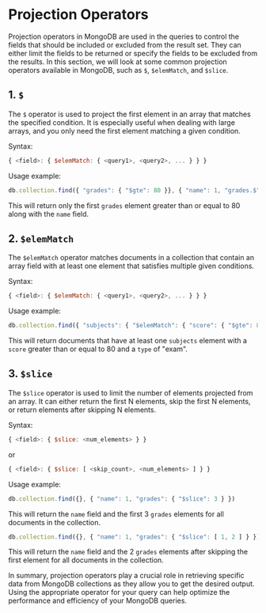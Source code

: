 # Projection Operators

Projection operators in MongoDB are used in the queries to control the fields that should be included or excluded from the result set. They can either limit the fields to be returned or specify the fields to be excluded from the results. In this section, we will look at some common projection operators available in MongoDB, such as `$`, `$elemMatch`, and `$slice`.

## 1. `$`

The `$` operator is used to project the first element in an array that matches the specified condition. It is especially useful when dealing with large arrays, and you only need the first element matching a given condition.

Syntax:

```javascript
{ <field>: { $elemMatch: { <query1>, <query2>, ... } } }
```

Usage example:

```javascript
db.collection.find({ "grades": { "$gte": 80 }}, { "name": 1, "grades.$": 1 })
```

This will return only the first `grades` element greater than or equal to 80 along with the `name` field.

## 2. `$elemMatch`

The `$elemMatch` operator matches documents in a collection that contain an array field with at least one element that satisfies multiple given conditions.

Syntax:

```javascript
{ <field>: { $elemMatch: { <query1>, <query2>, ... } } }
```

Usage example:

```javascript
db.collection.find({ "subjects": { "$elemMatch": { "score": { "$gte": 80 }, "type": "exam" } } })
```

This will return documents that have at least one `subjects` element with a `score` greater than or equal to 80 and a `type` of "exam".

## 3. `$slice`

The `$slice` operator is used to limit the number of elements projected from an array. It can either return the first N elements, skip the first N elements, or return elements after skipping N elements.

Syntax:

```javascript
{ <field>: { $slice: <num_elements> } }
```

or

```javascript
{ <field>: { $slice: [ <skip_count>, <num_elements> ] } }
```

Usage example:

```javascript
db.collection.find({}, { "name": 1, "grades": { "$slice": 3 } })
```

This will return the `name` field and the first 3 `grades` elements for all documents in the collection.

```javascript
db.collection.find({}, { "name": 1, "grades": { "$slice": [ 1, 2 ] } })
```

This will return the `name` field and the 2 `grades` elements after skipping the first element for all documents in the collection.

In summary, projection operators play a crucial role in retrieving specific data from MongoDB collections as they allow you to get the desired output. Using the appropriate operator for your query can help optimize the performance and efficiency of your MongoDB queries.
